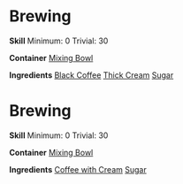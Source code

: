 <!-- TITLE: Coffee With Cream And Sugar -->
<!-- SUBTITLE: A quick summary of Coffee With Cream And Sugar -->

# Brewing
**Skill**
Minimum: 0
Trivial: 30

**Container**
[Mixing Bowl](mixing-bowl)

**Ingredients**
[Black Coffee](black-coffee)
[Thick Cream](thick-cream)
[Sugar](sugar)

# Brewing
**Skill**
Minimum: 0
Trivial: 30

**Container**
[Mixing Bowl](mixing-bowl)

**Ingredients**
[Coffee with Cream](coffee-with-cream)
[Sugar](sugar)